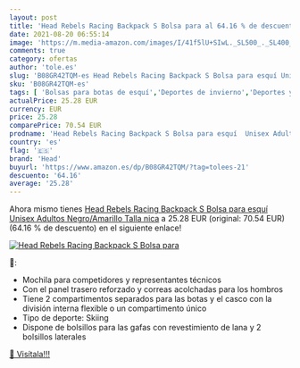 ```yaml
---
layout: post
title: 'Head Rebels Racing Backpack S Bolsa para al 64.16 % de descuento'
date: 2021-08-20 06:55:14
image: 'https://m.media-amazon.com/images/I/41f5lU+SIwL._SL500_._SL400_.jpg'
comments: true
category: ofertas
author: 'tole.es'
slug: 'B08GR42TQM-es Head Rebels Racing Backpack S Bolsa para esquí Unisex...'
sku: 'B08GR42TQM-es'
tags: [ 'Bolsas para botas de esquí','Deportes de invierno','Deportes y aire libre','Esquí','Ropa y equipo para deportes','backpack','head', ]
actualPrice: 25.28 EUR
currency: EUR
price: 25.28
comparePrice: 70.54 EUR
prodname: 'Head Rebels Racing Backpack S Bolsa para esquí  Unisex Adultos  Negro/Amarillo  Talla nica'
country: 'es'
flag: '🇪🇸'
brand: 'Head'
buyurl: 'https://www.amazon.es/dp/B08GR42TQM/?tag=tolees-21'
descuento: '64.16'
average: '25.28'
---
```


Ahora mismo tienes [Head Rebels Racing Backpack S Bolsa para esquí  Unisex Adultos  Negro/Amarillo  Talla nica](https://www.amazon.es/dp/B08GR42TQM/?tag=tolees-21) a 25.28 EUR (original: 70.54 EUR) (64.16 %  de descuento) en el siguiente enlace!

[![Head Rebels Racing Backpack S Bolsa para](https://m.media-amazon.com/images/I/41f5lU+SIwL._SL500_._SL400_.jpg)](https://www.amazon.es/dp/B08GR42TQM/?tag=tolees-21)

🔎:

- Mochila para competidores y representantes técnicos
- Con el panel trasero reforzado y correas acolchadas para los hombros
- Tiene 2 compartimentos separados para las botas y el casco con la división interna flexible o un compartimento único
- Tipo de deporte: Skiing
- Dispone de bolsillos para las gafas con revestimiento de lana y 2 bolsillos laterales

[🛒 Visítala!!!](https://www.amazon.es/dp/B08GR42TQM/?tag=tolees-21)
